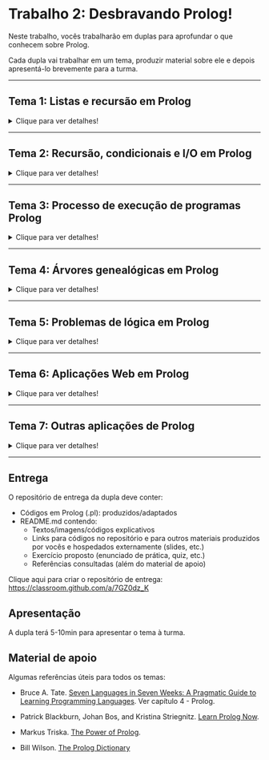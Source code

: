 
# Trabalho 2: Desbravando Prolog!

Neste trabalho, vocês trabalharão em duplas para aprofundar o que conhecem sobre Prolog. 

Cada dupla vai trabalhar em um tema, produzir material sobre ele e depois apresentá-lo brevemente para a turma.


---
## Tema 1: Listas e recursão em Prolog
<details>
  <summary>Clique para ver detalhes!</summary>
  
  ### Motivação
  Vocês lembram que Prolog suporta listas nativamente, né? Listas são delimitadas por colchetes, assim como em Haskell, mas as listas em Prolog podem ser heterogêneas. 
  
  Listas são muito usadas em Prolog e existem muitos predicados pré-definidos que manipulam listas. Já vimos alguns nas práticas (por exemplo `length` e `sum_list`), mas existem muitos outros. 
  
  Internamente, muitos predicados com listas são implementados com **recursão**. Em Prolog, a lógica da recursão com listas é semelhante ao que se faz com Haskell, em que separamos a lista em Head e Tail. 

  

  ### Desenvolvimento
  Neste tema, vocês vão descobrir mais sobre a implementação recursiva de predicados pré-definidos que manipulam listas em Prolog. Além disso, vocês vão pesquisar/construir exemplos de uso destes predicados.

  Etapas do trabalho:
  1. Ver [slides](https://docs.google.com/presentation/d/1GwioxL7tPM4S5vdg5Mw6XzC2jRaGsWYWary00-1A9Nk/edit#slide=id.g35ed75ccf_0134) resumidos sobre listas em Prolog.
  2. Testar exemplos dos slides.
  3. Ver a biblioteca de [predicados com listas](https://www.swi-prolog.org/pldoc/man?section=lists) do SWI-Prolog.
  4. Pesquisar como são implementados alguns dos predicados com listas (no mínimo 2 para cada estudante, mas quanto mais, melhor).
  5. Pesquisar/construir exemplos de uso dos predicados com listas (não necessariamente os da etapa anterior). Para os exemplos ficarem mais completos, vocês devem criar uma base de fatos e regras inspiradas em algum problema/contexto.
  6. Produzir material para apresentar o tema à turma, incluindo algum exercício proposto (roteiro de prática, quiz, etc.).


  
  ### Material de apoio

  - [Biblioteca de predicados com listas do SWI-Prolog](https://www.swi-prolog.org/pldoc/man?section=lists)


</details>

---
## Tema 2: Recursão, condicionais e I/O em Prolog
<details>
  <summary>Clique para ver detalhes!</summary>
  
  ### Motivação

  Vocês lembram que Prolog é uma linguagem declarativa, né? Ao contrário de linguagens imperativas, Prolog não tem estruturas de repetição como laços `for` ou `while` em C. Repetições são expressas com predicados recursivos, que devem ter algum caso/condição de parada. Talvez vocês não tenham notado, mas desde a primeira prática o código fornecido já tinha um caso de recursão.

  Como qualquer linguagem, Prolog também dispõe de instruções de I/O, por exemplo os predicados `write`, `print`, `read`, entre outros. Ao contrário do que acontece em Haskell, em Prolog é simples combinar I/O com outros predicados, incluindo recursão e condicionais.

  ### Desenvolvimento

  Neste tema, vocês vão descobrir mais sobre recursão, condicionais e I/O em Prolog.  
  Além disso, vocês vão pesquisar/construir exemplos que empreguem estes recursos da linguagem.

  Etapas do trabalho:
  1. Consultar os links selecionados no material de apoio para saber mais sobre o tema.
  2. Testar exemplos contidos do material consultado.
  3. Pesquisar outros exemplos relacionados ao tema, incluindo outras formas de escrever condicionais e outras opções de I/O em Prolog (por exemplo, I/O com arquivos).
  4. Elaborar um ou mais exemplos contendo recursão, condicionais e I/O. Podem ser pequenos exemplos simples (poucas linhas de código) ou um exemplo mais longo, inspirado em algum problema/contexto. Uma sugestão é incluir leitura/escrita de dados em arquivo.
  5. Produzir material para apresentar o tema à turma, incluindo algum exercício proposto (roteiro de prática, quiz, etc.).


  ### Material de apoio


  - Capítulo [Recursive Rules](https://en.wikibooks.org/wiki/Prolog/Recursive_Rules) no [livro sobre Prolog em Wikibooks](https://en.wikibooks.org/wiki/Prolog)

  - Capítulo [Recursive Definitions](http://www.let.rug.nl/bos/lpn//lpnpage.php?pagetype=html&pageid=lpn-htmlse9) em [Learn Prolog Now](http://www.learnprolognow.org/) 

  - Capítulo [Loop & Decision Making](https://www.tutorialspoint.com/prolog/prolog_loop_and_decision_making.htm) do [tutorial Prolog em tutorialspoint](https://www.tutorialspoint.com/prolog/index.htm) (este tutorial usa GNU Prolog, mas os exemplos se aplicam ao SWI-Prolog também)

</details>

---
## Tema 3: Processo de execução de programas Prolog
<details>
  <summary>Clique para ver detalhes!</summary>
  
  ### Motivação
  A execução de um programa Prolog funciona como uma busca em profundidade em uma árvore de fatos e regras. Durante o processo de execução, ocorrem internamente operações de unificação (matching) e retrocesso (backtracking). Podemos controlar parte desse processo com um corte (cut, expresso por `!`).

  Saber mais sobre o processo de execução ajuda a entender melhor o resultado das consultas. Além disso, pode ajudar a escrever programas Prolog mais eficientes.

  ### Desenvolvimento
  
  Neste tema, vocês vão descobrir mais sobre unificação (matching), retrocesso (backtracking) e corte (cut) em Prolog.
  Além disso, vocês vão pesquisar/construir exemplos que demonstrem este processo.

  Etapas do trabalho:
  1. Ver [roteiro de prática](https://github.com/AndreaInfUFSM/elc117-2021a/tree/master/praticas/prolog/prolog05) sobre o processo de execução de programas Prolog. Lá vocês encontrarão um link para slides sobre o assunto, que vocês deverão consultar antes da prática.
  2. Pesquisar outros exemplos e explicações relacionados ao tema, sempre guardando um registro das referências consultadas. 
  3. Elaborar/testar exemplos para ilustrar unificação, retrocesso e corte em diferentes situações. Por exemplo, é importante examinar versões de um predicado com e sem corte.
  4. Produzir material para apresentar o tema à turma, incluindo algum exercício proposto (roteiro de prática, quiz, etc.).


  
  
  ### Material de apoio

  - Capítulo [Cuts and Negation](http://www.let.rug.nl/bos/lpn//lpnpage.php?pagetype=html&pageid=lpn-htmlch10) em [Learn Prolog Now](http://www.let.rug.nl/bos/lpn//lpnpage.php?pageid=online)

  - Johan Bos. [Drawing Prolog Search Trees: A Manual for Teachers and Students of Logic Programming](https://arxiv.org/abs/2001.08133)

</details>

---
## Tema 4: Árvores genealógicas em Prolog
<details>
  <summary>Clique para ver detalhes!</summary>
  
  ### Motivação

  Um exemplo clássico em Prolog é o de árvores genealógicas (family trees): dada uma base com informações (fatos) sobre pessoas e seus ascendentes e/ou descendentes, são formuladas regras que permitem deduzir relações de parentesco.

  Variações deste exemplo clássico se encontram em muitas referências introdutórias sobre Prolog e até em exames/provas (veja, por exemplo, [provas do ENADE 2021](https://www.gov.br/inep/pt-br/areas-de-atuacao/avaliacao-e-exames-educacionais/enade/provas-e-gabaritos)). Conhecer este exemplo a fundo ajuda a entender o papel de variáveis e condições na formulação de regras.

  ### Desenvolvimento

  Neste tema, vocês vão descobrir mais sobre a representação de árvores genealógicas em Prolog.  Além disso, vocês vão construir um exemplo customizado que permita consultar diversas relações de parentesco.

  Etapas do trabalho:
  1. Consultar os links selecionados no material de apoio para saber mais sobre o tema.
  2. Testar exemplos contidos no material consultado.
  3. Pesquisar e testar outros exemplos relacionados ao tema.
  4. Elaborar um exemplo customizado, que tenha muitos dados e muitas regras de parentesco, para permitir consultas variadas.
  Vocês podem alimentar o exemplo com dados históricos reais (monarquias, por exemplo) ou fictícios gerados por vocês (possivelmente usando Prolog!).
  5. Produzir material para apresentar o tema à turma, incluindo algum exercício proposto (roteiro de prática, consulta, quiz, etc.).


  
  ### Material de apoio

  - [Geneology Database](https://kti.mff.cuni.cz/~bartak/prolog/genealogy.html): capítulo de um livro online
  - [Prolog Family Tree](https://www.educba.com/prolog-family-tree/)
  - [Prolog - Family Tree](https://www.101computing.net/prolog-family-tree/)
  - [How to learn Prolog by watching Game of Thrones](https://medium.com/free-code-camp/how-to-learn-prolog-by-watching-game-of-thrones-4852ea960017)
  - [Family Relations](https://swish.swi-prolog.org/p/ltc_family.swinb): notebook no SWISH

</details>

---
## Tema 5: Problemas de lógica em Prolog
<details>
  <summary>Clique para ver detalhes!</summary>
  
  ### Motivação

  Problemas de lógica são comuns em materiais de estudo, desafios ou passatempos. Resolver este tipo de problema é uma forma de desenvolver o raciocínio lógico, uma importante habilidade humana. Também é possível desenvolver programas que resolvam esse tipo de problema, aparentando alguma "inteligência". Prolog é uma boa linguagem para isso.

  Na segunda prática de Prolog, foi apresentada uma solução para um problema de lógica popular. Também foi apresentado um problema a ser resolvido por vocês. Um passo importante para resolver esse tipo de problema é conectar todas as condições a serem satisfeitas, representando-as sob forma de uma ou mais regras.


  ### Desenvolvimento
  
  Neste tema, vocês vão explorar mais sobre o uso de Prolog em problemas de lógica, conhecendo mais exemplos resolvidos e buscando novos problemas para resolver.

  Etapas do trabalho:
  1. Consultar os links selecionados no material de apoio para saber mais sobre o tema.
  2. Testar exemplos contidos no material consultado.
  3. Pesquisar e testar outros exemplos relacionados ao tema.
  4. Buscar novos problemas e resolvê-los (pelo menos um para cada integrante da dupla). Algumas fontes de problemas são o site [Rachacuca](https://rachacuca.com.br/logica/problemas/) ou as [provas de Iniciação](https://olimpiada.ic.unicamp.br/passadas/) da Olimpíada Brasileira de Informática (OBI).
  5. Produzir material para apresentar o tema à turma, incluindo algum exercício proposto (roteiro de prática, consulta, quiz, etc.).
  
  ### Material de apoio
  - Capítulo [Prolog/Solving a Logic Puzzle](https://en.wikibooks.org/wiki/Prolog/Solving_a_Logic_Puzzle) no [livro sobre Prolog em Wikibooks](https://en.wikibooks.org/wiki/Prolog)
  - [Puzzles in Prolog](https://ypologist.com/mmalita17/HOMEPAGE/logic/index.html)
  - [Using Prolog to Solve Logic Puzzles](http://bennycheung.github.io/using-prolog-to-solve-logic-puzzles)
</details>

---
## Tema 6: Aplicações Web em Prolog
<details>
  <summary>Clique para ver detalhes!</summary>
  
  ### Motivação

  Prolog não é uma linguagem popular em aplicações (clientes ou servidores) Web, mas com ajuda de algumas bibliotecas isso pode se tornar surpreendentemente simples. 
  
  Páginas Web são basicamente árvores de símbolos que podem ser facilmente gerados ou processados em Prolog. 

  ### Desenvolvimento

  Neste tema, vocês vão descobrir bibliotecas do Prolog que se prestam ao desenvolvimento de aplicações Web (clientes e/ou servidores), além de desenvolver exemplos customizados conforme o interesse de vocês.


  Etapas do trabalho:
  1. Consultar os links selecionados no material de apoio para saber mais sobre o tema.
  2. Testar exemplos contidos no material consultado.
  3. Pesquisar e testar outros exemplos relacionados ao tema, descobrindo as bibliotecas que são úteis em cada situação.
  4. Elaborar um exemplo customizado de um cliente e de um servidor Web. O cliente pode fazer uma requisição a um serviço existente que retorne dados em formato JSON ou HTML. O servidor pode retornar apenas texto, sem preocupação com estilo/formatação.
  5. Produzir material para apresentar o tema à turma, incluindo algum exercício proposto (roteiro de prática, consulta, quiz, etc.).

  
  ### Material de apoio

  - [SWI-Prolog HTTP support](https://www.swi-prolog.org/pldoc/doc_for?object=section(%27packages/http.html%27))
  - [Prolog Web Applications](https://www.metalevel.at/prolog/web)

</details>

---
## Tema 7: Outras aplicações de Prolog
<details>
  <summary>Clique para ver detalhes!</summary>
  
  ### Motivação

  Prolog pode ser usado em muitas aplicações interessantes, geralmente relacionadas ao processamento de símbolos e em áreas ligadas à Inteligência Artificial. 

  Desenvolver alguma aplicação "do zero" pode ser complicado para quem só tem algumas poucas horas de prática com a linguagem, mas com um conhecimento básico de Prolog é possível entender, testar e adaptar exemplos de aplicações cujo código esteja disponível.

  ### Desenvolvimento


  Neste tema, vocês vão explorar exemplos de aplicações em Prolog que tenham o código disponível para estudo, testes e adaptação.

  Etapas do trabalho:
  1. Consultar os links no material de apoio para conhecer alguns exemplos de aplicações de Prolog.
  2. Testar exemplos contidos no material consultado.
  3. Pesquisar outras aplicações que tenham código disponível.
  4. Escolher pelo menos 2 códigos (um para cada integrante da dupla) para estudo mais aprofundado. Podem ser 2 códigos que resolvam o mesmo problema.
  5. Analisar o código, identificando elementos conhecidos ou não, e procurando possibilidades de modificação, mesmo que pequenas (adição/reescrita de fatos/regras, formas alternativas de I/O, etc.)
  5. Produzir material para apresentar o tema à turma, incluindo algum exercício proposto (roteiro de prática, consulta, quiz, etc.).
  
  ### Material de apoio


  - [P-99: Ninety-Nine Prolog Problems](https://www.ic.unicamp.br/~meidanis/courses/mc336/problemas-prolog/)
  - [Collection of misc Prolog programs](https://github.com/charlesjlee/prolog)
  - [Eliza Chatbot in Prolog](https://swish.swi-prolog.org/example/eliza.pl)
  - [Sudoku solver in Prolog](https://www.swi-prolog.org/pldoc/man?section=clpfd-sudoku) (incluir `:- use_module(library(clpfd)).` no início do programa).
</details>

---


## Entrega

  O repositório de entrega da dupla deve conter:
  - Códigos em Prolog (.pl): produzidos/adaptados 
  - README.md contendo:
    - Textos/imagens/códigos explicativos
    - Links para códigos no repositório e para outros materiais produzidos por vocês e hospedados externamente (slides, etc.)
    - Exercício proposto (enunciado de prática, quiz, etc.)
    - Referências consultadas (além do material de apoio)

  Clique aqui para criar o repositório de entrega: https://classroom.github.com/a/7GZ0dz_K

## Apresentação

  A dupla terá 5-10min para apresentar o tema à turma. 

## Material de apoio

Algumas referências úteis para todos os temas:

- Bruce A. Tate. [Seven Languages in Seven Weeks: A Pragmatic Guide to Learning Programming Languages](https://www.semanticscholar.org/paper/Seven-Languages-in-Seven-Weeks%3A-A-Pragmatic-Guide-Tate/8ab7286cc9e93b11bf783d4ba1d3ddc14630d202). Ver capítulo 4 - Prolog.

- Patrick Blackburn, Johan Bos, and Kristina Striegnitz. [Learn Prolog Now](http://www.learnprolognow.org/). 

- Markus Triska. [The Power of Prolog](https://www.metalevel.at/prolog).

- Bill Wilson. [The Prolog Dictionary](http://www.cse.unsw.edu.au/~billw/dictionaries/prolog/)
